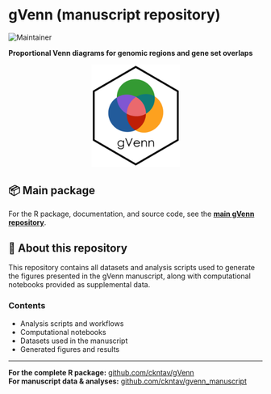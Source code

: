 # gVenn (manuscript repository)

![Maintainer](https://img.shields.io/badge/maintainer-ckntav-blue)

**Proportional Venn diagrams for genomic regions and gene set overlaps**

<p align="center">
<img src="output/hex_sticker_logo/gVenn_hex_sticker.png" width="175"/>
</p>

## 📦 Main package

For the R package, documentation, and source code, see the [**main gVenn repository**](https://github.com/ckntav/gVenn).

## 📄 About this repository

This repository contains all datasets and analysis scripts used to generate the figures presented in the gVenn manuscript, along with computational notebooks provided as supplemental data.

### Contents

- Analysis scripts and workflows
- Computational notebooks
- Datasets used in the manuscript
- Generated figures and results

---

**For the complete R package:** [github.com/ckntav/gVenn](https://github.com/ckntav/gVenn)  
**For manuscript data & analyses:** [github.com/ckntav/gvenn_manuscript](https://github.com/ckntav/gVenn_manuscript)
